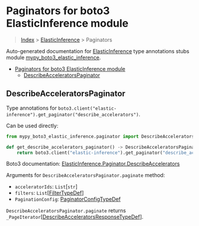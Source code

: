 # Paginators for boto3 ElasticInference module

> [Index](..) > [ElasticInference](.) > Paginators

Auto-generated documentation for
[ElasticInference](https://boto3.amazonaws.com/v1/documentation/api/latest/reference/services/elastic-inference.html#ElasticInference)
type annotations stubs module
[mypy_boto3_elastic_inference](https://pypi.org/project/mypy-boto3-elastic-inference/).

- [Paginators for boto3 ElasticInference module](#paginators-for-boto3-elasticinference-module)
  - [DescribeAcceleratorsPaginator](#describeacceleratorspaginator)

## DescribeAcceleratorsPaginator

Type annotations for
`boto3.client("elastic-inference").get_paginator("describe_accelerators")`.

Can be used directly:

```python
from mypy_boto3_elastic_inference.paginator import DescribeAcceleratorsPaginator

def get_describe_accelerators_paginator() -> DescribeAcceleratorsPaginator:
    return boto3.client("elastic-inference").get_paginator("describe_accelerators")
```

Boto3 documentation:
[ElasticInference.Paginator.DescribeAccelerators](https://boto3.amazonaws.com/v1/documentation/api/latest/reference/services/elastic-inference.html#ElasticInference.Paginator.DescribeAccelerators)

Arguments for `DescribeAcceleratorsPaginator.paginate` method:

- `acceleratorIds`: `List`\[`str`\]
- `filters`: `List`\[[FilterTypeDef](./type_defs.md#filtertypedef)\]
- `PaginationConfig`:
  [PaginatorConfigTypeDef](./type_defs.md#paginatorconfigtypedef)

`DescribeAcceleratorsPaginator.paginate` returns
`_PageIterator`\[[DescribeAcceleratorsResponseTypeDef](./type_defs.md#describeacceleratorsresponsetypedef)\].
